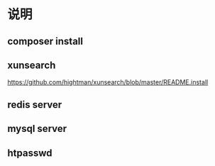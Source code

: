 # 说明
## composer install
## xunsearch
https://github.com/hightman/xunsearch/blob/master/README.install
## redis server
## mysql server
## htpasswd
